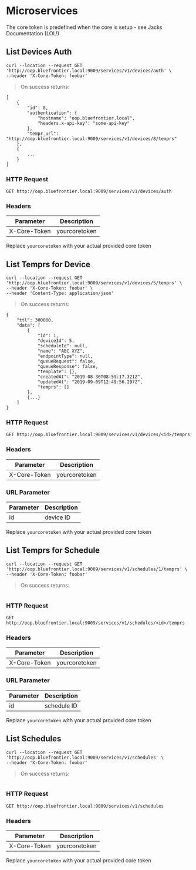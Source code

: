 # Microservices

The core token is predefined when the core is setup - see Jacks Documentation (LOL!)

[//]:#(*****************************************************************************)

## List Devices Auth

```shell
curl --location --request GET 'http://oop.bluefrontier.local:9009/services/v1/devices/auth' \
--header 'X-Core-Token: foobar'
```

> On success returns:

```
[
    {
        "id": 8,
        "authentication": {
            "hostname": "oop.bluefrontier.local",
            "headers.x-api-key": "some-api-key"
        },
        "tempr_url": "http://oop.bluefrontier.local:9009/services/v1/devices/8/temprs"
    },
    {
    	...
    }
]
```

### HTTP Request

`GET http://oop.bluefrontier.local:9009/services/v1/devices/auth`

### Headers

Parameter | Description
--------- | -----------
X-Core-Token | yourcoretoken

<aside class="notice">Replace <code>yourcoretoken</code> with your actual provided core token</aside>


[//]:#(*****************************************************************************)

## List Temprs for Device

```shell
curl --location --request GET 'http://oop.bluefrontier.local:9009/services/v1/devices/5/temprs' \
--header 'X-Core-Token: foobar' \
--header 'Content-Type: application/json'
```

> On success returns:

```
{
    "ttl": 300000,
    "data": [
        {
            "id": 1,
            "deviceId": 5,
            "scheduleId": null,
            "name": "ABC XYZ",
            "endpointType": null,
            "queueRequest": false,
            "queueResponse": false,
            "template": {},
            "createdAt": "2019-08-30T08:59:17.321Z",
            "updatedAt": "2019-09-09T12:49:56.297Z",
            "temprs": []
        },
        {...}
    ]
}
```

### HTTP Request

`GET http://oop.bluefrontier.local:9009/services/v1/devices/<id>/temprs`

### Headers

Parameter | Description
--------- | -----------
X-Core-Token | yourcoretoken

### URL Parameter

Parameter | Description
--------- | -----------
id | device ID


<aside class="notice">Replace <code>yourcoretoken</code> with your actual provided core token</aside>


[//]:#(*****************************************************************************)

## List Temprs for Schedule

```shell
curl --location --request GET 'http://oop.bluefrontier.local:9009/services/v1/schedules/1/temprs' \
--header 'X-Core-Token: foobar'
```

> On success returns:

```
```

### HTTP Request

`GET http://oop.bluefrontier.local:9009/services/v1/schedules/<id>/temprs`

### Headers

Parameter | Description
--------- | -----------
X-Core-Token | yourcoretoken

### URL Parameter

Parameter | Description
--------- | -----------
id | schedule ID


<aside class="notice">Replace <code>yourcoretoken</code> with your actual provided core token</aside>


[//]:#(*****************************************************************************)

## List Schedules

```shell
curl --location --request GET 'http://oop.bluefrontier.local:9009/services/v1/schedules' \
--header 'X-Core-Token: foobar'
```

> On success returns:

```
```

### HTTP Request

`GET http://oop.bluefrontier.local:9009/services/v1/schedules`

### Headers

Parameter | Description
--------- | -----------
X-Core-Token | yourcoretoken

<aside class="notice">Replace <code>yourcoretoken</code> with your actual provided core token</aside>


